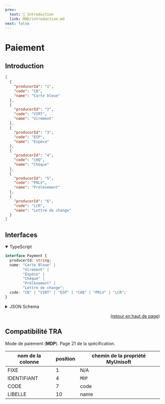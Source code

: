 ```yaml
---
prev:
  text: 💃 Introduction
  link: MAD/introduction.md
next: false
---
```


<span id="readme-top"></span>

# Paiement

## Introduction

```json
[
  {
    "producerId": "1",
    "code": "CB",
    "name": "Carte bleue"
  },
  {
    "producerId": "2",
    "code": "VIRT",
    "name": "Virement"
  },
  {
    "producerId": "3",
    "code": "ESP",
    "name": "Espèce"
  },
  {
    "producerId": "4",
    "code": "CHQ",
    "name": "Chèque"
  },
  {
    "producerId": "5",
    "code": "PRLV",
    "name": "Prélèvement"
  },
  {
    "producerId": "6",
    "code": "LCR",
    "name": "Lettre de change"
  }
]
```

## Interfaces

<details class="details custom-block" open>
<summary>TypeScript</summary>

```ts
interface Payment {
  producerId: string;
  name: "Carte Bleue" |
        "Virement" |
        "Espèce" |
        "Chèque" |
        "Prélèvement" |
        "Lettre de change";
  code: "CB" | "VIRT" | "ESP" | "CHQ" | "PRLV" | "LCR";
}
```
</details>

<details class="details custom-block">
<summary>JSON Schema</summary>

```json
{
  "$schema": "http://json-schema.org/draft-07/schema#",
  "additionalProperties": false,
  "type": "object",
  "properties": {
    "producerId": {
      "type": "string"
    },
    "code": {
      "type": "string",
      "nullable": true,
      "description": "Short and unique code identifier",
      "enum": [
        "CB",
        "VIRT",
        "ESP",
        "CHQ",
        "PRLV",
        "LCR",
        null
      ]
    },
    "name": {
      "type": "string",
      "nullable": true,
      "description": "Complete name (or description)",
      "enum": [
        "Carte Bleue",
        "Virement",
        "Espèce",
        "Chèque",
        "Prélèvement",
        "Lettre de change",
        null
      ]
    }
  },
  "nullable": true,
  "required": [
    "producerId"
  ]
}
```
</details>

<p align="right">(<a href="#readme-top">retour en haut de page</a>)</p>

## Compatibilité TRA

Mode de paiement (**MDP**). Page 21 de la spécification.

| nom de la colonne | position | chemin de la propriété MyUnisoft |
| --- | --- | --- | 
| FIXE | 1 | N/A |
| IDENTIFIANT | 4 | `MDP` |
| CODE | 7 | code |
| LIBELLE | 10 | name |

